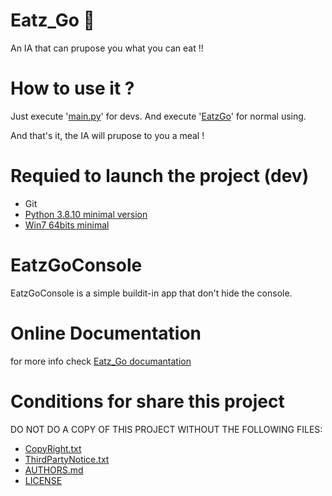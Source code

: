 # Eatz_Go :hamburger:
An IA that can prupose you what you can eat !!

# How to use it ?

Just execute '[main.py](main.py)' for devs.
And execute '[EatzGo](EatzGo.exe)' for normal using.

And that's it, the IA will prupose to you a meal !

# Requied to launch the project (dev)

- Git
- [Python 3.8.10 minimal version](https://python.org/)
- [Win7 64bits minimal](https://microsoft.com/)

# EatzGoConsole

EatzGoConsole is a simple buildit-in app that don't hide the console. 

# Online Documentation

for more info check [Eatz_Go documantation](https://boubajoker.github.io/Eatz_Go/")

# Conditions for share this project

DO NOT DO A COPY OF THIS PROJECT WITHOUT THE FOLLOWING FILES:
- [CopyRight.txt](CopyRight.txt)
- [ThirdPartyNotice.txt](ThirdPartyNotice.txt)
- [AUTHORS.md](AUTHORS.md)
- [LICENSE](LICENSE)

